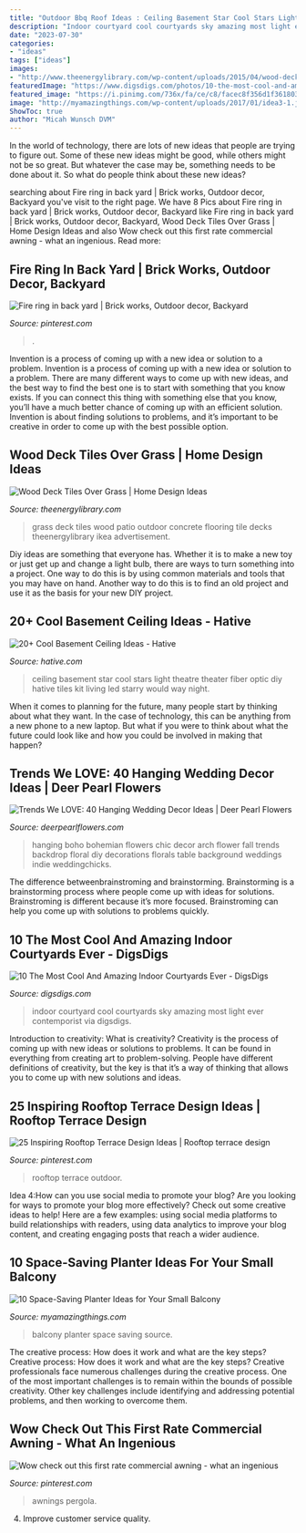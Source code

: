 ```yaml
---
title: "Outdoor Bbq Roof Ideas : Ceiling Basement Star Cool Stars Light Theatre Theater Fiber Optic Diy Hative Tiles Kit Living Led Starry Would Way Night"
description: "Indoor courtyard cool courtyards sky amazing most light ever contemporist via digsdigs"
date: "2023-07-30"
categories:
- "ideas"
tags: ["ideas"]
images:
- "http://www.theenergylibrary.com/wp-content/uploads/2015/04/wood-deck-tiles-over-grass.jpeg"
featuredImage: "https://www.digsdigs.com/photos/10-the-most-cool-and-amazing-indoor-courtyards-ever5.jpg"
featured_image: "https://i.pinimg.com/736x/fa/ce/c8/facec8f356d1f36180374b4799cb37a2--veranda-ideas-rooftop-patio.jpg"
image: "http://myamazingthings.com/wp-content/uploads/2017/01/idea3-1.jpg"
ShowToc: true
author: "Micah Wunsch DVM"
---
```



In the world of technology, there are lots of new ideas that people are trying to figure out. Some of these new ideas might be good, while others might not be so great. But whatever the case may be, something needs to be done about it. So what do people think about these new ideas?

	

		
searching about Fire ring in back yard | Brick works, Outdoor decor, Backyard you've visit to the right page. We have 8 Pics about Fire ring in back yard | Brick works, Outdoor decor, Backyard like Fire ring in back yard | Brick works, Outdoor decor, Backyard, Wood Deck Tiles Over Grass | Home Design Ideas and also Wow check out this first rate commercial awning - what an ingenious. Read more:
		
    
## Fire Ring In Back Yard | Brick Works, Outdoor Decor, Backyard

<img loading=lazy src="https://i.pinimg.com/736x/05/93/3a/05933a91d3f1a4042e845005dbb9d1f3--fire-ring-back-yard.jpg" onerror="this.onerror=null;this.src='https://tse1.mm.bing.net/th?id=OIP.rq68QwzNy08cfbScBrWbZgAAAA&amp;pid=15.1';" alt="Fire ring in back yard | Brick works, Outdoor decor, Backyard">

_Source: pinterest.com_

>. 

	

Invention is a process of coming up with a new idea or solution to a problem.
Invention is a process of coming up with a new idea or solution to a problem. There are many different ways to come up with new ideas, and the best way to find the best one is to start with something that you know exists. If you can connect this thing with something else that you know, you’ll have a much better chance of coming up with an efficient solution. Invention is about finding solutions to problems, and it’s important to be creative in order to come up with the best possible option.

    
## Wood Deck Tiles Over Grass | Home Design Ideas

<img loading=lazy src="http://www.theenergylibrary.com/wp-content/uploads/2015/04/wood-deck-tiles-over-grass.jpeg" onerror="this.onerror=null;this.src='https://tse2.mm.bing.net/th?id=OIP.RdOlVZf--53OehCEQFuUkgHaJ4&amp;pid=15.1';" alt="Wood Deck Tiles Over Grass | Home Design Ideas">

_Source: theenergylibrary.com_

>grass deck tiles wood patio outdoor concrete flooring tile decks theenergylibrary ikea advertisement. 

	

Diy ideas are something that everyone has. Whether it is to make a new toy or just get up and change a light bulb, there are ways to turn something into a project. One way to do this is by using common materials and tools that you may have on hand. Another way to do this is to find an old project and use it as the basis for your new DIY project.

    
## 20+ Cool Basement Ceiling Ideas - Hative

<img loading=lazy src="https://hative.com/wp-content/uploads/2014/05/basement-ceiling-ideas/2-star-basement-ceiling.jpg" onerror="this.onerror=null;this.src='https://tse1.mm.bing.net/th?id=OIP.dugDmMBi7HcFuulOF-yuZgHaK4&amp;pid=15.1';" alt="20+ Cool Basement Ceiling Ideas - Hative">

_Source: hative.com_

>ceiling basement star cool stars light theatre theater fiber optic diy hative tiles kit living led starry would way night. 

	

When it comes to planning for the future, many people start by thinking about what they want. In the case of technology, this can be anything from a new phone to a new laptop. But what if you were to think about what the future could look like and how you could be involved in making that happen?

    
## Trends We LOVE: 40 Hanging Wedding Decor Ideas | Deer Pearl Flowers

<img loading=lazy src="http://www.deerpearlflowers.com/wp-content/uploads/2016/05/wedding-arch-hanging-florals.jpg" onerror="this.onerror=null;this.src='https://tse3.mm.bing.net/th?id=OIP.d2O-Z37FmVQmRTri1_XtxQHaLF&amp;pid=15.1';" alt="Trends We LOVE: 40 Hanging Wedding Decor Ideas | Deer Pearl Flowers">

_Source: deerpearlflowers.com_

>hanging boho bohemian flowers chic decor arch flower fall trends backdrop floral diy decorations florals table background weddings indie weddingchicks. 

	

The difference betweenbrainstroming and brainstorming.
Brainstorming is a brainstorming process where people come up with ideas for solutions. Brainstroming is different because it’s more focused. Brainstroming can help you come up with solutions to problems quickly.

    
## 10 The Most Cool And Amazing Indoor Courtyards Ever - DigsDigs

<img loading=lazy src="https://www.digsdigs.com/photos/10-the-most-cool-and-amazing-indoor-courtyards-ever5.jpg" onerror="this.onerror=null;this.src='https://tse2.mm.bing.net/th?id=OIP.wyoVBaQL7ApUvk89kGThmQHaLC&amp;pid=15.1';" alt="10 The Most Cool And Amazing Indoor Courtyards Ever - DigsDigs">

_Source: digsdigs.com_

>indoor courtyard cool courtyards sky amazing most light ever contemporist via digsdigs. 

	

Introduction to creativity: What is creativity?
Creativity is the process of coming up with new ideas or solutions to problems. It can be found in everything from creating art to problem-solving. People have different definitions of creativity, but the key is that it’s a way of thinking that allows you to come up with new solutions and ideas.

    
## 25 Inspiring Rooftop Terrace Design Ideas | Rooftop Terrace Design

<img loading=lazy src="https://i.pinimg.com/736x/fa/ce/c8/facec8f356d1f36180374b4799cb37a2--veranda-ideas-rooftop-patio.jpg" onerror="this.onerror=null;this.src='https://tse3.mm.bing.net/th?id=OIP.UKI9TwYZQud1DGK8lWm-jAHaJ3&amp;pid=15.1';" alt="25 Inspiring Rooftop Terrace Design Ideas | Rooftop terrace design">

_Source: pinterest.com_

>rooftop terrace outdoor. 

	

Idea 4:How can you use social media to promote your blog?
Are you looking for ways to promote your blog more effectively? Check out some creative ideas to help! Here are a few examples: using social media platforms to build relationships with readers, using data analytics to improve your blog content, and creating engaging posts that reach a wider audience.

    
## 10 Space-Saving Planter Ideas For Your Small Balcony

<img loading=lazy src="http://myamazingthings.com/wp-content/uploads/2017/01/idea3-1.jpg" onerror="this.onerror=null;this.src='https://tse4.mm.bing.net/th?id=OIP.V18mttBz5czfVT3KY_9nHQHaJ4&amp;pid=15.1';" alt="10 Space-Saving Planter Ideas for Your Small Balcony">

_Source: myamazingthings.com_

>balcony planter space saving source. 

	

The creative process: How does it work and what are the key steps?
Creative process: How does it work and what are the key steps?
Creative professionals face numerous challenges during the creative process. One of the most important challenges is to remain within the bounds of possible creativity. Other key challenges include identifying and addressing potential problems, and then working to overcome them.

    
## Wow Check Out This First Rate Commercial Awning - What An Ingenious

<img loading=lazy src="https://i.pinimg.com/736x/fd/4f/f6/fd4ff67cdee56423816a640f859cb8a6.jpg" onerror="this.onerror=null;this.src='https://tse2.mm.bing.net/th?id=OIP.Et_W7xEiBYWI7QHlpXxniQHaJ6&amp;pid=15.1';" alt="Wow check out this first rate commercial awning - what an ingenious">

_Source: pinterest.com_

>awnings pergola. 

	

4. Improve customer service quality.


